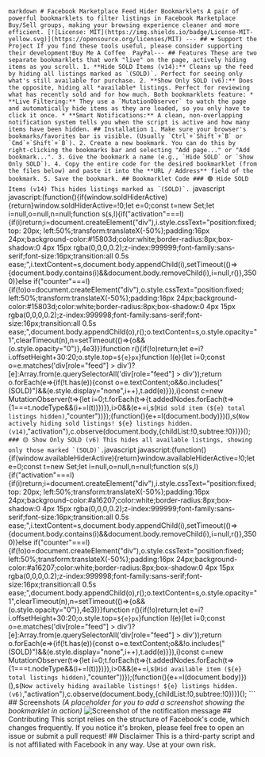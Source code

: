 ```markdown # Facebook Marketplace Feed Hider Bookmarklets A pair of powerful bookmarklets to filter listings in Facebook Marketplace Buy/Sell groups, making your browsing experience cleaner and more efficient. [![License: MIT](https://img.shields.io/badge/License-MIT-yellow.svg)](https://opensource.org/licenses/MIT) --- ## ❤️ Support the Project If you find these tools useful, please consider supporting their development!Buy Me A Coffee  PayPal--- ## Features These are two separate bookmarklets that work "live" on the page, actively hiding items as you scroll. 1. **Hide SOLD Items (v14):** Cleans up the feed by hiding all listings marked as `(SOLD)`. Perfect for seeing only what's still available for purchase. 2. **Show Only SOLD (v6):** Does the opposite, hiding all *available* listings. Perfect for reviewing what has recently sold and for how much. Both bookmarklets feature: * **Live Filtering:** They use a `MutationObserver` to watch the page and automatically hide items as they are loaded, so you only have to click it once. * **Smart Notifications:** A clean, non-overlapping notification system tells you when the script is active and how many items have been hidden. ## Installation 1. Make sure your browser's bookmarks/favorites bar is visible. (Usually `Ctrl`+`Shift`+`B` or `Cmd`+`Shift`+`B`). 2. Create a new bookmark. You can do this by right-clicking the bookmarks bar and selecting "Add page..." or "Add bookmark...". 3. Give the bookmark a name (e.g., `Hide SOLD` or `Show Only SOLD`). 4. Copy the entire code for the desired bookmarklet (from the files below) and paste it into the **URL / Address** field of the bookmark. 5. Save the bookmark. ## Bookmarklet Code ### 🟢 Hide SOLD Items (v14) This hides listings marked as `(SOLD)`. ```javascript javascript:(function(){if(window.soldHiderActive){return}window.soldHiderActive=!0;let e=0;const t=new Set;let i=null,o=null,n=null;function s(s,l){if("activation"===l){if(i)return;i=document.createElement("div"),i.style.cssText="position:fixed; top: 20px; left:50%;transform:translateX(-50%);padding:16px 24px;background-color:#15803d;color:white;border-radius:8px;box-shadow:0 4px 15px rgba(0,0,0,0.2);z-index:999999;font-family:sans-serif;font-size:16px;transition:all 0.5s ease;",i.textContent=s,document.body.appendChild(i),setTimeout(()=>{document.body.contains(i)&&document.body.removeChild(i),i=null,r()},3500)}else if("counter"===l){if(!o)o=document.createElement("div"),o.style.cssText="position:fixed; left:50%;transform:translateX(-50%);padding:16px 24px;background-color:#15803d;color:white;border-radius:8px;box-shadow:0 4px 15px rgba(0,0,0,0.2);z-index:999998;font-family:sans-serif;font-size:16px;transition:all 0.5s ease;",document.body.appendChild(o),r();o.textContent=s,o.style.opacity="1",clearTimeout(n),n=setTimeout(()=>{o&&(o.style.opacity="0")},4e3)}}function r(){if(!o)return;let e=i?i.offsetHeight+30:20;o.style.top=`${e}px`}function l(e){let i=0;const o=e.matches('div[role="feed"] > div')?[e]:Array.from(e.querySelectorAll('div[role="feed"] > div'));return o.forEach(e=>{if(!t.has(e)){const o=e.textContent;o&&o.includes("(SOLD)")&&(e.style.display="none",i++),t.add(e)}}),i}const c=new MutationObserver(t=>{let i=0;t.forEach(t=>{t.addedNodes.forEach(t=>{1===t.nodeType&&(i+=l(t))})}),i>0&&(e+=i,s(`Hid sold item (${e} total listings hidden)`,"counter"))});(function(){e+=l(document.body)})(),s(`Now actively hiding sold listings! ${e} listings hidden. (v14)`,"activation"),c.observe(document.body,{childList:!0,subtree:!0})})(); ``` ### 🟡 Show Only SOLD (v6) This hides all available listings, showing only those marked `(SOLD)`. ```javascript javascript:(function(){if(window.availableHiderActive){return}window.availableHiderActive=!0;let e=0;const t=new Set;let i=null,o=null,n=null;function s(s,l){if("activation"===l){if(i)return;i=document.createElement("div"),i.style.cssText="position:fixed; top: 20px; left:50%;transform:translateX(-50%);padding:16px 24px;background-color:#a16207;color:white;border-radius:8px;box-shadow:0 4px 15px rgba(0,0,0,0.2);z-index:999999;font-family:sans-serif;font-size:16px;transition:all 0.5s ease;",i.textContent=s,document.body.appendChild(i),setTimeout(()=>{document.body.contains(i)&&document.body.removeChild(i),i=null,r()},3500)}else if("counter"===l){if(!o)o=document.createElement("div"),o.style.cssText="position:fixed; left:50%;transform:translateX(-50%);padding:16px 24px;background-color:#a16207;color:white;border-radius:8px;box-shadow:0 4px 15px rgba(0,0,0,0.2);z-index:999998;font-family:sans-serif;font-size:16px;transition:all 0.5s ease;",document.body.appendChild(o),r();o.textContent=s,o.style.opacity="1",clearTimeout(n),n=setTimeout(()=>{o&&(o.style.opacity="0")},4e3)}}function r(){if(!o)return;let e=i?i.offsetHeight+30:20;o.style.top=`${e}px`}function l(e){let i=0;const o=e.matches('div[role="feed"] > div')?[e]:Array.from(e.querySelectorAll('div[role="feed"] > div'));return o.forEach(e=>{if(!t.has(e)){const o=e.textContent;o&&!o.includes("(SOLD)")&&(e.style.display="none",i++),t.add(e)}}),i}const c=new MutationObserver(t=>{let i=0;t.forEach(t=>{t.addedNodes.forEach(t=>{1===t.nodeType&&(i+=l(t))})}),i>0&&(e+=i,s(`Hid available item (${e} total listings hidden)`,"counter"))});(function(){e+=l(document.body)})(),s(`Now actively hiding available listings! ${e} listings hidden. (v6)`,"activation"),c.observe(document.body,{childList:!0,subtree:!0})})(); ``` ## Screenshots *(A placeholder for you to add a screenshot showing the bookmarklet in action)* ![Screenshot of the notification message](YOUR_SCREENSHOT_URL_HERE) ## Contributing This script relies on the structure of Facebook's code, which changes frequently. If you notice it's broken, please feel free to open an issue or submit a pull request! ## Disclaimer This is a third-party script and is not affiliated with Facebook in any way. Use at your own risk.
